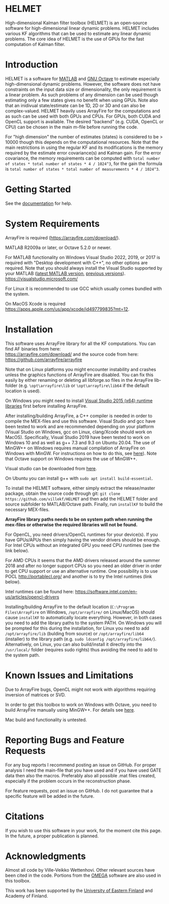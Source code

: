 # HELMET

High-dimensional Kalman filter toolbox (HELMET) is an open-source software for high-dimensional linear dynamic problems. HELMET includes various KF algorithms that can be used to estimate any linear dynamic problems. The core idea of HELMET is the use of GPUs for the fast computation of Kalman filter.

# Introduction

HELMET is a software for [MATLAB](https://www.mathworks.com/) and [GNU Octave](https://www.gnu.org/software/octave/) to estimate especially high-dimensional dynamic problems. However, the software does not have constraints on the input data size or dimensionality, the only requirement is a linear problem. As such problems of any dimension can be used though estimating only a few states gives no benefit when using GPUs. Note also that an inidivual state/estimate can be 1D, 2D or 3D and can also be complex-valued. HELMET heavily uses ArrayFire for the computations and as such can be used with both GPUs and CPUs. For GPUs, both CUDA and OpenCL support is available. The desired "backend" (e.g. CUDA, OpenCL or CPU) can be chosen in the main m-file before running the code.

For "high dimension" the number of estimates (states) is considered to be > 10000 though this depends on the computational resources. Note that the main restrictions in using the regular KF and its modifications is the memory required by the estimate error covariance(s) and Kalman gain. For the error covariance, the memory requirements can be computed with `total number of states * total number of states * 4 / 1024^3`, for the gain the formula is `total number of states * total number of measurements * 4 / 1024^3`.

# Getting Started

See the [documentation](https://github.com/villekf/HELMET/blob/main/documentation.pdf) for help.

# System Requirements

ArrayFire is required (https://arrayfire.com/download/).

MATLAB R2009a or later, or Octave 5.2.0 or newer.

For MATLAB functionality on Windows Visual Studio 2022, 2019, or 2017 is required with "Desktop development with C++", no other options are required. Note that you should always install the Visual Studio supported by your MATLAB ([latest MATLAB version](https://www.mathworks.com/support/requirements/supported-compilers.html), [previous versions](https://www.mathworks.com/support/requirements/previous-releases.html)). https://visualstudio.microsoft.com/

For Linux it is recommended to use GCC which usually comes bundled with the system. 

On MacOS Xcode is required https://apps.apple.com/us/app/xcode/id497799835?mt=12.

# Installation

This software uses ArrayFire library for all the KF computations. You can find AF binaries from here:  
https://arrayfire.com/download/
and the source code from here:  
https://github.com/arrayfire/arrayfire

Note that on Linux platforms you might encounter instability and crashes unless the graphics functions of ArrayFire are disabled. You can fix this easily by either renaming or deleting all libforge.so files in the ArrayFire lib-folder (e.g. `\opt\arrayfire\lib` or `\opt\arrayfire\lib64` if the default location is used).

On Windows you might need to install [Visual Studio 2015 (x64) runtime libraries](https://www.microsoft.com/en-in/download/details.aspx?id=48145) first before installing ArrayFire.

After installing/building ArrayFire, a C++ compiler is needed in order to compile the MEX-files and use this software. Visual Studio and gcc have been tested to work and are recommended depending on your platform (Visual Studio on Windows, gcc on Linux, clang/Xcode should work on MacOS). Specifically, Visual Studio 2019 have been tested to work on Windows 10 and as well as g++ 7.3 and 9.3 on Ubuntu 20.04. The use of MinGW++ on Windows requires manual compilation of ArrayFire on Windows with MinGW. For instructions on how to do this, see [here](https://github.com/villekf/OMEGA/wiki/Building-ArrayFire-with-Mingw-on-Windows)). Note that Octave support on Windows requires the use of MinGW++.

Visual studio can be downloaded from [here](https://visualstudio.microsoft.com/).

On Ubuntu you can install g++ with `sudo apt install build-essential`.

To install the HELMET software, either simply extract the release/master package, obtain the source code through git: `git clone https://github.com/villekf/HELMET`
and then add the HELMET folder and source subfolder to MATLAB/Octave path. Finally, run `installKF` to build the necessary MEX-files. 

**ArrayFire library paths needs to be on system path when running the mex-files or otherwise the required libraries will not be found.**

For OpenCL, you need drivers/OpenCL runtimes for your device(s). If you have GPUs/APUs then simply having the vendor drivers should be enough. For Intel CPUs without an integrated GPU you need CPU runtimes (see the link below). 

For AMD CPUs it seems that the AMD drivers released around the summer 2018 and after no longer support CPUs so you need an older driver in order to get CPU support or use an alternative runtime. One possibility is to use POCL http://portablecl.org/ and another is to try the Intel runtimes (link below).

Intel runtimes can be found here:
https://software.intel.com/en-us/articles/opencl-drivers

Installing/building ArrayFire to the default location (`C:\Program Files\ArrayFire` on Windows, `/opt/arrayfire/` on Linux/MacOS) should cause `installKF` to automatically locate everything. However, in both cases you need to add the library paths to the system PATH. On Windows you will be prompted for this during the installation, for Linux you need to add `/opt/arrayfire/lib` (bulding from source) or `/opt/arrayfire/lib64` (installer) to the library path (e.g. `sudo ldconfig /opt/arrayfire/lib64/`). Alternatively, on Linux, you can also build/install it directly into the `/usr/local/` folder (requires sudo rights) thus avoiding the need to add to the system path.

# Known Issues and Limitations

Due to ArrayFire bugs, OpenCL might not work with algorithms requiring inversion of matrices or SVD.

In order to get this toolbox to work on Windows with Octave, you need to build ArrayFire manually using MinGW++. For details see [here](https://github.com/villekf/OMEGA/wiki/Building-ArrayFire-with-Mingw-on-Windows).

Mac build and functionality is untested.

# Reporting Bugs and Feature Requests

For any bug reports I recommend posting an issue on GitHub. For proper analysis I need the main-file that you have used and if you have used GATE data then also the macros. Preferably also all possible .mat files created, especially if the problem occurs in the reconstruction phase.

For feature requests, post an issue on GitHub. I do not guarantee that a specific feature will be added in the future.


# Citations

If you wish to use this software in your work, for the moment cite this page. In the future, a proper publication is planned.


# Acknowledgments

Almost all code by Ville-Veikko Wettenhovi. Other relevant sources have been cited in the code. Portions from the [OMEGA](https://github.com/villekf/OMEGA) software are also used in this toolbox. 

This work has been supported by the [University of Eastern Finland](https://www.uef.fi/en) and Academy of Finland.
